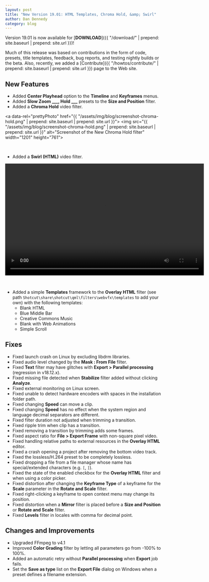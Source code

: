 ```yaml
---
layout: post
title: "New Version 19.01: HTML Templates, Chroma Hold, &amp; Swirl"
author: Dan Dennedy
category: blog
---
```


Version 19.01 is now available for [**DOWNLOAD**]({{ "/download/" | prepend: site.baseurl | prepend: site.url }})!

Much of this release was based on contributions in the form of code, presets,
title templates, feedback, bug reports, and testing nightly builds or the beta.
Also, recently, we added a
[Contribute]({{ "/howtos/contribute/" | prepend: site.baseurl | prepend: site.url }})
page to the Web site.

## New Features

- Added **Center Playhead** option to the **Timeline** and **Keyframes** menus.
- Added **Slow Zoom ___, Hold ___** presets to the **Size and Position** filter.
- Added a **Chroma Hold** video filter.

<a data-rel="prettyPhoto" href="{{ "/assets/img/blog/screenshot-chroma-hold.png" | prepend: site.baseurl | prepend: site.url }}">
<img src="{{ "/assets/img/blog/screenshot-chroma-hold.png" | prepend: site.baseurl | prepend: site.url }}"
alt="Screenshot of the New Chroma Hold filter" width="1201" height="761"></a>

&nbsp;
- Added a **Swirl (HTML)** video filter.

<video width="640" height="360" autoplay="autoplay" loop="loop">
  <source src="{{ "/assets/img/blog/screencast-swirl.mp4" | prepend: site.baseurl | prepend: site.url }}" type="video/mp4">
</video>

&nbsp;
- Added a simple **Templates** framework to the **Overlay HTML** filter (see
  path `Shotcut\share\shotcut\qml\filters\webvfx\templates` to add your own)
  with the following templates:
  - Blank HTML
  - Blue Middle Bar
  - Creative Commons Music
  - Blank with Web Animations
  - Simple Scroll

## Fixes

- Fixed launch crash on Linux by excluding libdrm libraries.
- Fixed audio level changed by the **Mask : From File** filter.
- Fixed **Text** filter may have glitches with **Export > Parallel processing**
  (regression in v18.12.x).
- Fixed missing file detected when **Stabilize** filter added without clicking
  **Analyze**.
- Fixed external monitoring on Linux screen.
- Fixed unable to detect hardware encoders with spaces in the installation
  folder path.
- Fixed changing **Speed** can move a clip.
- Fixed changing **Speed** has no effect when the system region and language
  decimal separators are different.
- Fixed filter duration not adjusted when trimming a transition.
- Fixed ripple trim when clip has a transition.
- Fixed removing a transition by trimming adds some frames.
- Fixed aspect ratio for **File > Export Frame** with non-square pixel video.
- Fixed handling relative paths to external resources in the **Overlay HTML**
  editor.
- Fixed a crash opening a project after removing the bottom video track.
- Fixed the lossless/H.264 preset to be completely lossless.
- Fixed dropping a file from a file manager whose name has special/extended
  characters (e.g. `[`, `]`).
- Fixed the state of the enabled checkbox for the **Overlay HTML** filter and
  when using a color picker.
- Fixed distortion after changing the **Keyframe Type** of a keyframe for the
  **Scale** parameter in the **Rotate and Scale** filter.
- Fixed right-clicking a keyframe to open context menu may change its position.
- Fixed distortion when a **Mirror** filter is placed before a **Size and
  Position** or **Rotate and Scale** filter.
- Fixed **Levels** filter in locales with comma for decimal point.

## Changes and Improvements

- Upgraded FFmpeg to v4.1
- Improved **Color Grading** filter by letting all parameters go from -100% to 100%.
- Added an automatic retry without **Parallel processing** when **Export** job fails.
- Set the **Save as type** list on the **Export File** dialog on Windows when a
  preset defines a filename extension.
